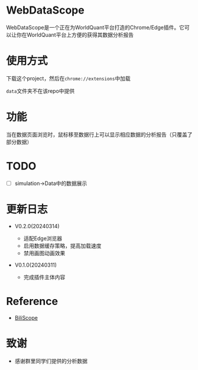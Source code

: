 # WebDataScope
WebDataScope是一个正在为WorldQuant平台打造的Chrome/Edge插件。它可以让你在WorldQuant平台上方便的获得其数据分析报告
<!-- ![](img/screenshot.png) -->


# 使用方式
下载这个project，然后在`chrome://extensions`中加载

`data`文件夹不在该repo中提供

# 功能
当在数据页面浏览时，鼠标移至数据行上可以显示相应数据的分析报告（只覆盖了部分数据）

# TODO
- [ ] simulation->Data中的数据展示

# 更新日志
- V0.2.0(20240314)
  - 适配Edge浏览器
  - 启用数据缓存策略，提高加载速度
  - 禁用画图动画效果

- V0.1.0(20240311)
  - 完成插件主体内容

# Reference
- [BiliScope](https://github.com/gaogaotiantian/biliscope)


# 致谢
- 感谢群里同学们提供的分析数据